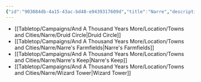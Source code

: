 ```yaml
---
{"id":"903084db-4a15-43ac-bd48-e9439317609d","title":"Narre","description":"Landmarks - Narre","publish":true,"date_created":"Tuesday, April 2nd 2024, 6:37:37 pm","date_modified":"Saturday, April 13th 2024, 9:43:07 pm","cssclasses":["mado-heading"],"path":"Tabletop/Campaigns/And A Thousand Years More/Location/Towns and Cities/Narre/index.md","permalink":"/tabletop/campaigns/and-a-thousand-years-more/location/towns-and-cities/narre/index/","PassFrontmatter":true}
---
```



- [[Tabletop/Campaigns/And A Thousand Years More/Location/Towns and Cities/Narre/Druid Circle\|Druid Circle]]
- [[Tabletop/Campaigns/And A Thousand Years More/Location/Towns and Cities/Narre/Narre's Farmfields\|Narre's Farmfields]]
- [[Tabletop/Campaigns/And A Thousand Years More/Location/Towns and Cities/Narre/Narre's Keep\|Narre's Keep]]
- [[Tabletop/Campaigns/And A Thousand Years More/Location/Towns and Cities/Narre/Wizard Tower\|Wizard Tower]]

